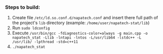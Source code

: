 ### Steps to build:
1. Create file `/etc/ld.so.conf.d/napatech.conf` and insert there full path of the project's `lib` directory (example: `/home/user/napatech-stat/lib`)
2. Run `sudo ldconfig`
3. Execute `/usr/bin/gcc -fdiagnostics-color=always -g main.cpp -o napatech_stat -Llib -lntapi -lntos -L/usr/lib64 -lstdc++ -L /usr/lib/ -lpthread -std=c++11`
4. `./napatech_stat`
